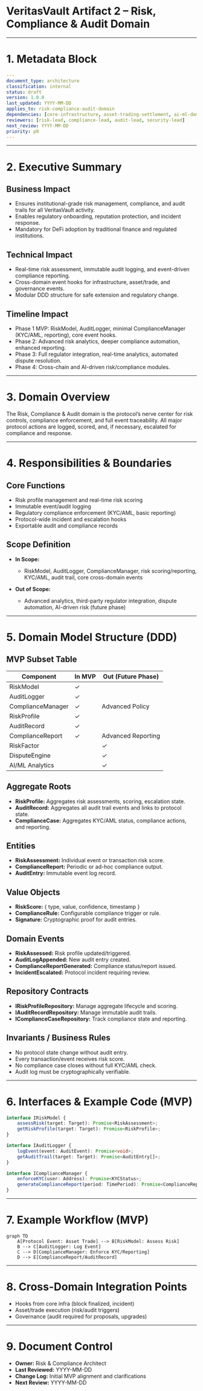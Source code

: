 # VeritasVault Artifact 2 – Risk, Compliance & Audit Domain

---

# 1. Metadata Block

```yaml
---
document_type: architecture
classification: internal
status: draft
version: 1.0.0
last_updated: YYYY-MM-DD
applies_to: risk-compliance-audit-domain
dependencies: [core-infrastructure, asset-trading-settlement, ai-ml-domain]
reviewers: [risk-lead, compliance-lead, audit-lead, security-lead]
next_review: YYYY-MM-DD
priority: p0
---
```

---

# 2. Executive Summary

## Business Impact

* Ensures institutional-grade risk management, compliance, and audit trails for all VeritasVault activity.
* Enables regulatory onboarding, reputation protection, and incident response.
* Mandatory for DeFi adoption by traditional finance and regulated institutions.

## Technical Impact

* Real-time risk assessment, immutable audit logging, and event-driven compliance reporting.
* Cross-domain event hooks for infrastructure, asset/trade, and governance events.
* Modular DDD structure for safe extension and regulatory change.

## Timeline Impact

* Phase 1 MVP: RiskModel, AuditLogger, minimal ComplianceManager (KYC/AML, reporting), core event hooks.
* Phase 2: Advanced risk analytics, deeper compliance automation, enhanced reporting.
* Phase 3: Full regulator integration, real-time analytics, automated dispute resolution.
* Phase 4: Cross-chain and AI-driven risk/compliance modules.

---

# 3. Domain Overview

The Risk, Compliance & Audit domain is the protocol’s nerve center for risk controls, compliance enforcement, and full event traceability. All major protocol actions are logged, scored, and, if necessary, escalated for compliance and response.

---

# 4. Responsibilities & Boundaries

## Core Functions

* Risk profile management and real-time risk scoring
* Immutable event/audit logging
* Regulatory compliance enforcement (KYC/AML, basic reporting)
* Protocol-wide incident and escalation hooks
* Exportable audit and compliance records

## Scope Definition

* **In Scope:**

  * RiskModel, AuditLogger, ComplianceManager, risk scoring/reporting, KYC/AML, audit trail, core cross-domain events
* **Out of Scope:**

  * Advanced analytics, third-party regulator integration, dispute automation, AI-driven risk (future phase)

---

# 5. Domain Model Structure (DDD)

## MVP Subset Table

| Component         | In MVP | Out (Future Phase) |
| ----------------- | ------ | ------------------ |
| RiskModel         | ✓      |                    |
| AuditLogger       | ✓      |                    |
| ComplianceManager | ✓      | Advanced Policy    |
| RiskProfile       | ✓      |                    |
| AuditRecord       | ✓      |                    |
| ComplianceReport  | ✓      | Advanced Reporting |
| RiskFactor        |        | ✓                  |
| DisputeEngine     |        | ✓                  |
| AI/ML Analytics   |        | ✓                  |

## Aggregate Roots

* **RiskProfile:** Aggregates risk assessments, scoring, escalation state.
* **AuditRecord:** Aggregates all audit trail events and links to protocol state.
* **ComplianceCase:** Aggregates KYC/AML status, compliance actions, and reporting.

## Entities

* **RiskAssessment:** Individual event or transaction risk score.
* **ComplianceReport:** Periodic or ad-hoc compliance output.
* **AuditEntry:** Immutable event log record.

## Value Objects

* **RiskScore:** { type, value, confidence, timestamp }
* **ComplianceRule:** Configurable compliance trigger or rule.
* **Signature:** Cryptographic proof for audit entries.

## Domain Events

* **RiskAssessed:** Risk profile updated/triggered.
* **AuditLogAppended:** New audit entry created.
* **ComplianceReportGenerated:** Compliance status/report issued.
* **IncidentEscalated:** Protocol incident requiring review.

## Repository Contracts

* **IRiskProfileRepository:** Manage aggregate lifecycle and scoring.
* **IAuditRecordRepository:** Manage immutable audit trails.
* **IComplianceCaseRepository:** Track compliance state and reporting.

## Invariants / Business Rules

* No protocol state change without audit entry.
* Every transaction/event receives risk score.
* No compliance case closes without full KYC/AML check.
* Audit log must be cryptographically verifiable.

---

# 6. Interfaces & Example Code (MVP)

```typescript
interface IRiskModel {
    assessRisk(target: Target): Promise<RiskAssessment>;
    getRiskProfile(target: Target): Promise<RiskProfile>;
}

interface IAuditLogger {
    logEvent(event: AuditEvent): Promise<void>;
    getAuditTrail(target: Target): Promise<AuditEntry[]>;
}

interface IComplianceManager {
    enforceKYC(user: Address): Promise<KYCStatus>;
    generateComplianceReport(period: TimePeriod): Promise<ComplianceReport>;
}
```

---

# 7. Example Workflow (MVP)

```mermaid
graph TD
    A[Protocol Event: Asset Trade] --> B[RiskModel: Assess Risk]
    B --> C[AuditLogger: Log Event]
    C --> D[ComplianceManager: Enforce KYC/Reporting]
    D --> E[ComplianceReport/AuditRecord]
```

---

# 8. Cross-Domain Integration Points

* Hooks from core infra (block finalized, incident)
* Asset/trade execution (risk/audit triggers)
* Governance (audit required for proposals, upgrades)

---

# 9. Document Control

* **Owner:** Risk & Compliance Architect
* **Last Reviewed:** YYYY-MM-DD
* **Change Log:** Initial MVP alignment and clarifications
* **Next Review:** YYYY-MM-DD

